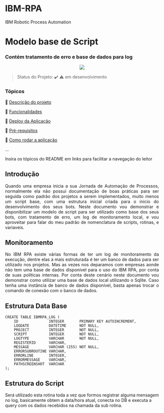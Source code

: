 # IBM-RPA
IBM Robotic Process Automation

<h1>Modelo base de Script</h1> 
<h3>Contém tratamento de erro e base de dados para log</h3> 

<p align="center">
   <img src="http://img.shields.io/static/v1?label=STATUS&message=EM%20DESENVOLVIMENTO&color=RED&style=for-the-badge"/>
 <!--  <img src="http://img.shields.io/static/v1?label=STATUS&message=CONCLUIDO&color=GREEN&style=for-the-badge"/>-->
</p>

> Status do Projeto: :heavy_check_mark: :warning: em desenvolvimento

### Tópicos 

:small_blue_diamond: [Descrição do projeto](#descrição-do-projeto)

:small_blue_diamond: [Funcionalidades](#funcionalidades)

:small_blue_diamond: [Deploy da Aplicação](#deploy-da-aplicação-dash)

:small_blue_diamond: [Pré-requisitos](#pré-requisitos)

:small_blue_diamond: [Como rodar a aplicação](#como-rodar-a-aplicação-arrow_forward)

... 

Insira os tópicos do README em links para facilitar a navegação do leitor

## Introdução 

<p align="justify">
   Quando uma empresa inicia a sua Jornada de Automação de Processos, normalmente ela não possui documentação de boas práticas para ser seguida como padrão dos projetos a serem implementados, muito menos um script base, com uma estrutura inicial criada para o inicio do desenvolvimento dos seus bots.
   Neste documento vou demonstrar e disponibilizar um modelo de script para ser utilizado como base dos seus bots, com tratamento de erro, um log de monitoramento local, e vou aproveitar para falar do meu padrão de nomenclatura de scripts, rotinas, e variaveis. 
</p>

## Monitoramento

<p align="justify">
   No IBM RPA existe várias formas de ter um log de monitoramento da execução, dentre elas a mais estruturada é ter um banco de dados para ser utilizado nos projetos. Mas as vezes nos deparamos com empresas aonde não tem uma base de dados disponível para o uso do IBM RPA, por conta de suas políticas internas. Por conta deste cenário neste documento vou demonstrar como utilizar uma base de dados local utilizando o Sqlite. Caso tenha uma instância de banco de dados disponível, basta apenas trocar o comando de conexão com o banco de dados.
</p>

## Estrutura Data Base 

```
CREATE TABLE IBMRPA_LOG (
    ID              INTEGER       PRIMARY KEY AUTOINCREMENT,
    LOGDATE         DATETIME      NOT NULL,
    PROJECT         INTEGER       NOT NULL,
    SCRIPT          INTEGER       NOT NULL,
    LOGTYPE         VARCHAR       NOT NULL,
    REGISTERID      VARCHAR,
    MESSAGE         VARCHAR (255) NOT NULL,
    ERRORSUBROUTINE VARCHAR,
    ERRORLINE       INTEGER,
    ERRORMESSAGE    VARCHAR,
    PATHSCREENSHOT  VARCHAR
);
```

## Estrutura do Script  

Será utilizado esta rotina toda a vez que formos registrar alguma mensagem no log, basicamente obtem a data/hora atual, conecta no DB e executa a query com os dados recebidos na chamada da sub rotina.

<h5><script></h5>

```
beginSub --name __RegisteringLog
	replaceText --texttoparse "${_logMessage}" --textpattern "\'" _logMessage=value
	getCurrentDateAndTime --localorutc "LocalTime" dateTimeNow=value
	sqliteConnect --connectionString "Data Source=${pathDataBase};Version=3;" conBd=connection success=success
	sqlExecute --connection ${conBd} --statement "INSERT INTO IBMRPA_LOG (\r\n   LOGDATE, PROJECT, SCRIPT,\r\n   LOGTYPE,REGISTERID,MESSAGE,\r\n   ERRORSUBROUTINE,ERRORLINE,\r\n   ERRORMESSAGE,PATHSCREENSHOT\r\n)\r\nVALUES (\r\n   \'${dateTimeNow}\',\'${_project}\',\'${_script}\',\r\n   \'${_logType}\',\'${_registerId}\',\'${_logMessage}\',\r\n   \'${_logErrorSubRoutine}\',\'${_logErrorLine}\',\r\n   \'${_logErrorMessage}\',\'${_logPathScreenshot}\'\r\n);" insertedRows=value
	sqlDisconnect --connection ${conBd}
endSub
```
	
<h5><designer></h5>
	
![image](https://user-images.githubusercontent.com/46223364/196575429-69d51812-0465-481a-bd8e-75276de4e147.png)


A query com os variaveis que serão inseridos na tabela.

	![image](https://user-images.githubusercontent.com/46223364/196576959-43c0dcce-bd38-42d8-b2ca-0a747c541e55.png)

- dateTimeNow > Obtem o valor toda a vez que é executado a rotina
- _project and _script > Definido na rotina Initializing

	![image](https://user-images.githubusercontent.com/46223364/196580625-f0e4354c-9357-4a09-b624-f9cd547a620f.png)

- _logType, _registerId and _logMessage > Informado no comando 'Run SubRoutine(goSub)'

	![image](https://user-images.githubusercontent.com/46223364/196580558-cbf7acc1-add6-4d95-8a05-829b5c1e501f.png)

- _logErrorSubRoutine, _logErrorLine, _logErrorMessage, and _logPathScreenshot > Informado no comando 'Run SubRoutine(goSub)' da rotina __ErrorHandling

	![image](https://user-images.githubusercontent.com/46223364/196580398-0cad3d16-3076-4104-95aa-d03e23c9856e.png)

	
## Estrutura do Tratamento de erro 	
	
	![image](https://user-images.githubusercontent.com/46223364/196754693-3bbef8da-6ce3-4ee8-840f-c59dcdb4ecfd.png)

	
=====

## Funcionalidades

:heavy_check_mark: Funcionalidade 1  

:heavy_check_mark: Funcionalidade 2  

:heavy_check_mark: Funcionalidade 3  

:heavy_check_mark: Funcionalidade 4  

## Layout ou Deploy da Aplicação :dash:

> Link do deploy da aplicação. Exemplo com netlify: https://certificates-for-everyone-womakerscode.netlify.app/

... 

Se ainda não houver deploy, insira capturas de tela da aplicação ou gifs

## Pré-requisitos

:warning: [Node](https://nodejs.org/en/download/)

...

Liste todas as dependencias e libs que o usuário deve ter instalado na máquina antes de rodar a aplicação 

## Como rodar a aplicação :arrow_forward:

No terminal, clone o projeto: 

```
git clone https://github.com/React-Bootcamp-WoMarkersCode/certificate-generator
```

... 

Coloque um passo a passo para rodar a sua aplicação. **Dica: clone o próprio projeto e verfique se o passo a passo funciona**

## Como rodar os testes

Coloque um passo a passo para executar os testes

```
$ npm test, rspec, etc 
```

## Casos de Uso

Explique com mais detalhes como a sua aplicação poderia ser utilizada. O uso de **gifs** aqui seria bem interessante. 

Exemplo: Caso a sua aplicação tenha alguma funcionalidade de login apresente neste tópico os dados necessários para acessá-la.

## JSON :floppy_disk:

### Usuários: 

|name|email|password|token|avatar|
| -------- |-------- |-------- |-------- |-------- |
|Lais Lima|laislima98@hotmail.com|lais123|true|https://encrypted-tbn0.gstatic.com/images?q=tbn%3AANd9GcS9-U_HbQAipum9lWln3APcBIwng7T46hdBA42EJv8Hf6Z4fDT3&usqp=CAU|

... 

Se quiser, coloque uma amostra do banco de dados 

## Iniciando/Configurando banco de dados

Se for necessário configurar algo antes de iniciar o banco de dados insira os comandos a serem executados 

## Linguagens, dependencias e libs utilizadas :books:

- [React](https://pt-br.reactjs.org/docs/create-a-new-react-app.html)
- [React PDF](https://react-pdf.org/)

...

Liste as tecnologias utilizadas no projeto que **não** forem reconhecidas pelo Github 

## Resolvendo Problemas :exclamation:

Em [issues]() foram abertos alguns problemas gerados durante o desenvolvimento desse projeto e como foram resolvidos. 

## Tarefas em aberto

Se for o caso, liste tarefas/funcionalidades que ainda precisam ser implementadas na sua aplicação

:memo: Tarefa 1 

:memo: Tarefa 2 

:memo: Tarefa 3 

## Desenvolvedores/Contribuintes :octocat:

Liste o time responsável pelo desenvolvimento do projeto

| [<img src="https://avatars2.githubusercontent.com/u/46378210?s=400&u=071f7791bb03f8e102d835bdb9c2f0d3d24e8a34&v=4" width=115><br><sub>Diana Regina</sub>](https://github.com/Diana-ops) |  [<img src="https://avatars2.githubusercontent.com/u/46378210?s=400&u=071f7791bb03f8e102d835bdb9c2f0d3d24e8a34&v=4" width=115><br><sub>Diana Regina</sub>](https://github.com/Diana-ops) |  [<img src="https://avatars2.githubusercontent.com/u/46378210?s=400&u=071f7791bb03f8e102d835bdb9c2f0d3d24e8a34&v=4" width=115><br><sub>Diana Regina</sub>](https://github.com/Diana-ops) |
| :---: | :---: | :---: 

## Licença 

The [MIT License]() (MIT)

Copyright :copyright: Ano - Titulo do Projeto
